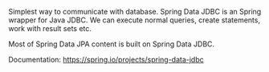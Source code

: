 Simplest way to communicate with database. Spring Data JDBC is an Spring wrapper for Java JDBC. We can execute normal queries, create statements, work with result sets etc.

Most of Spring Data JPA content is built on Spring Data JDBC. 

Documentation: https://spring.io/projects/spring-data-jdbc